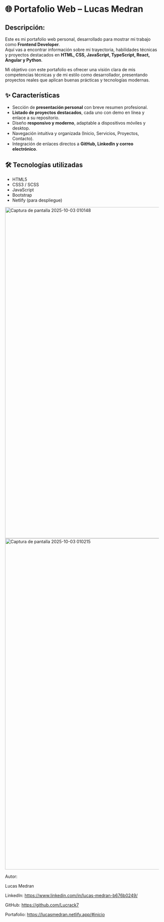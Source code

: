 # 🌐 Portafolio Web – Lucas Medran

## Descripción:
Este es mi portafolio web personal, desarrollado para mostrar mi trabajo como **Frontend Developer**.  
Aquí vas a encontrar información sobre mi trayectoria, habilidades técnicas y proyectos destacados en **HTML, CSS, JavaScript, TypeScript, React, Angular y Python**.

Mi objetivo con este portafolio es ofrecer una visión clara de mis competencias técnicas y de mi estilo como desarrollador, presentando proyectos reales que aplican buenas prácticas y tecnologías modernas.

## ✨ Características
- Sección de **presentación personal** con breve resumen profesional.  
- **Listado de proyectos destacados**, cada uno con demo en línea y enlace a su repositorio.  
- Diseño **responsivo y moderno**, adaptable a dispositivos móviles y desktop.  
- Navegación intuitiva y organizada (Inicio, Servicios, Proyectos, Contacto).  
- Integración de enlaces directos a **GitHub, LinkedIn y correo electrónico**.  

## 🛠️ Tecnologías utilizadas
- HTML5  
- CSS3 / SCSS  
- JavaScript  
- Bootstrap  
- Netlify (para despliegue)  

<img width="1920" height="1080" alt="Captura de pantalla 2025-10-03 010148" src="https://github.com/user-attachments/assets/5dfbb774-da8d-46c7-b443-8f53d55b93cd" />
<img width="1920" height="1080" alt="Captura de pantalla 2025-10-03 010215" src="https://github.com/user-attachments/assets/48de9b79-c521-4ebb-bbfd-eb77c8c485f6" />


Autor:

Lucas Medran

LinkedIn: https://www.linkedin.com/in/lucas-medran-b676b0249/

GitHub: https://github.com/Lucrack7

Portafolio: https://lucasmedran.netlify.app/#inicio
